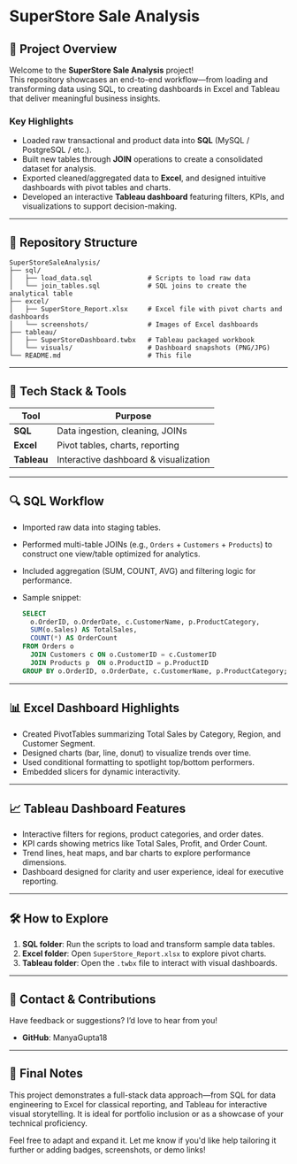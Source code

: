 # SuperStore Sale Analysis

## 🧾 Project Overview

Welcome to the **SuperStore Sale Analysis** project!  
This repository showcases an end-to-end workflow—from loading and transforming data using SQL, to creating dashboards in Excel and Tableau that deliver meaningful business insights.

### Key Highlights
- Loaded raw transactional and product data into **SQL** (MySQL / PostgreSQL / etc.).
- Built new tables through **JOIN** operations to create a consolidated dataset for analysis.
- Exported cleaned/aggregated data to **Excel**, and designed intuitive dashboards with pivot tables and charts.
- Developed an interactive **Tableau dashboard** featuring filters, KPIs, and visualizations to support decision-making.

---

## 📁 Repository Structure

```
SuperStoreSaleAnalysis/
├── sql/
│   ├── load_data.sql              # Scripts to load raw data
│   └── join_tables.sql            # SQL joins to create the analytical table
├── excel/
│   ├── SuperStore_Report.xlsx     # Excel file with pivot charts and dashboards
│   └── screenshots/               # Images of Excel dashboards
├── tableau/
│   ├── SuperStoreDashboard.twbx   # Tableau packaged workbook
│   └── visuals/                   # Dashboard snapshots (PNG/JPG)
└── README.md                      # This file
```

---

## 🚀 Tech Stack & Tools

| Tool        | Purpose                             |
|-------------|-------------------------------------|
| **SQL**     | Data ingestion, cleaning, JOINs     |
| **Excel**   | Pivot tables, charts, reporting     |
| **Tableau** | Interactive dashboard & visualization |

---

## 🔍 SQL Workflow

- Imported raw data into staging tables.
- Performed multi-table JOINs (e.g., `Orders` + `Customers` + `Products`) to construct one view/table optimized for analytics.
- Included aggregation (SUM, COUNT, AVG) and filtering logic for performance.
- Sample snippet:

  ```sql
  SELECT
    o.OrderID, o.OrderDate, c.CustomerName, p.ProductCategory,
    SUM(o.Sales) AS TotalSales,
    COUNT(*) AS OrderCount
  FROM Orders o
    JOIN Customers c ON o.CustomerID = c.CustomerID
    JOIN Products p  ON o.ProductID = p.ProductID
  GROUP BY o.OrderID, o.OrderDate, c.CustomerName, p.ProductCategory;
  ```

---

## 📊 Excel Dashboard Highlights

- Created PivotTables summarizing Total Sales by Category, Region, and Customer Segment.
- Designed charts (bar, line, donut) to visualize trends over time.
- Used conditional formatting to spotlight top/bottom performers.
- Embedded slicers for dynamic interactivity.

---

## 📈 Tableau Dashboard Features

- Interactive filters for regions, product categories, and order dates.
- KPI cards showing metrics like Total Sales, Profit, and Order Count.
- Trend lines, heat maps, and bar charts to explore performance dimensions.
- Dashboard designed for clarity and user experience, ideal for executive reporting.

---

## 🛠 How to Explore

1. **SQL folder**: Run the scripts to load and transform sample data tables.
2. **Excel folder**: Open `SuperStore_Report.xlsx` to explore pivot charts.
3. **Tableau folder**: Open the `.twbx` file to interact with visual dashboards.

---

## 🤝 Contact & Contributions

Have feedback or suggestions? I’d love to hear from you!

- **GitHub**: ManyaGupta18  

---

## 📝 Final Notes

This project demonstrates a full-stack data approach—from SQL for data engineering to Excel for classical reporting, and Tableau for interactive visual storytelling. It is ideal for portfolio inclusion or as a showcase of your technical proficiency.

Feel free to adapt and expand it. Let me know if you'd like help tailoring it further or adding badges, screenshots, or demo links!
